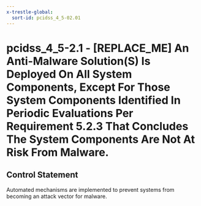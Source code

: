 ```yaml
---
x-trestle-global:
  sort-id: pcidss_4_5-02.01
---
```


# pcidss_4_5-2.1 - \[REPLACE_ME\] An Anti-Malware Solution(S) Is Deployed On All System Components, Except For Those System Components Identified In Periodic Evaluations Per Requirement 5.2.3 That Concludes The System Components Are Not At Risk From Malware.

## Control Statement

Automated mechanisms are implemented to prevent systems from becoming an attack vector for
malware.
